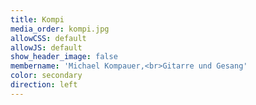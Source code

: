 ```yaml
---
title: Kompi
media_order: kompi.jpg
allowCSS: default
allowJS: default
show_header_image: false
membername: 'Michael Kompauer,<br>Gitarre und Gesang'
color: secondary
direction: left
---
```


